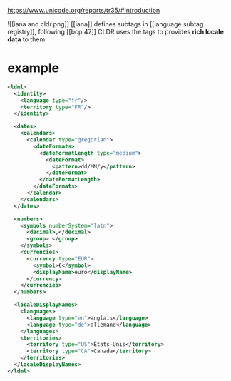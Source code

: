 https://www.unicode.org/reports/tr35/#Introduction

![[iana and cldr.png]]
[[iana]] defines subtags in [[language subtag registry]], following [[bcp 47]]
CLDR uses the tags to provides **rich locale data** to them

# example
```xml
<ldml>
  <identity>
    <language type="fr"/>
    <territory type="FR"/>
  </identity>

  <dates>
    <calendars>
      <calendar type="gregorian">
        <dateFormats>
          <dateFormatLength type="medium">
            <dateFormat>
              <pattern>dd/MM/y</pattern>
            </dateFormat>
          </dateFormatLength>
        </dateFormats>
      </calendar>
    </calendars>
  </dates>

  <numbers>
    <symbols numberSystem="latn">
      <decimal>,</decimal>
      <group> </group>
    </symbols>
    <currencies>
      <currency type="EUR">
        <symbol>€</symbol>
        <displayName>euro</displayName>
      </currency>
    </currencies>
  </numbers>

  <localeDisplayNames>
    <languages>
      <language type="en">anglais</language>
      <language type="de">allemand</language>
    </languages>
    <territories>
      <territory type="US">États-Unis</territory>
      <territory type="CA">Canada</territory>
    </territories>
  </localeDisplayNames>
</ldml>
```

